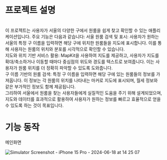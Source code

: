 <h1>프로젝트 설명</h1> <br>
이 프로젝트는 사용자가 서울의 다양한 구에서 원룸을 쉽게 찾고 확인할 수 있는 애플리케이션입니다. 주요 기능은 다음과 같습니다:
서울 원룸 검색 및 표시: 사용자가 원하는 서울의 특정 구 이름을 입력하면 해당 구에 위치한 원룸들을 지도에 표시합니다. 이를 통해 사용자는 원룸의 위치와 분포를 시각적으로 확인할 수 있습니다. <br>
지도와 위치 기반 서비스 활용: MapKit을 사용하여 지도를 제공하고, 사용자가 지도를 확대/축소하거나 이동할 때마다 중심점의 위도와 경도를 텍스트로 보여줍니다. 이는 사용자가 원룸 위치를 더 정확히 파악할 수 있도록 도와줍니다. <br>
구 이름 기반의 원룸 검색: 특정 구 이름을 입력하면 해당 구에 있는 원룸들의 정보를 가져옵니다. 이 정보는 각 원룸의 위치를 나타내는 마커로 지도에 표시되며, 월세 정보와 같은 부가적인 정보도 함께 제공됩니다. <br>
그리하여 서울에서 원룸을 찾는 사용자들에게 실질적인 도움을 주기 위해 설계되었으며, 지도와 데이터를 효과적으로 활용하여 사용자가 원하는 정보를 빠르고 효율적으로 얻을 수 있도록 하는 것이 목표입니다.<br>

<h1>기능 동작</h1>
메인화면 <br>

![Simulator Screenshot - iPhone 15 Pro - 2024-06-18 at 14 25 07](https://github.com/kimjunghwannn/LastProject/assets/157611169/0e73c498-9e88-45c6-8b62-306ee8827d6a)


